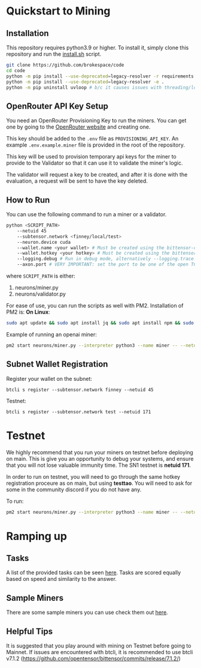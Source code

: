 # Quickstart to Mining

## Installation


This repository requires python3.9 or higher. To install it, simply clone this repository and run the [install.sh](./install.sh) script.
```bash
git clone https://github.com/brokespace/code
cd code
python -m pip install --use-deprecated=legacy-resolver -r requirements.txt
python -m pip install --use-deprecated=legacy-resolver -e .
python -m pip uninstall uvloop # b/c it causes issues with threading/loops
```


## OpenRouter API Key Setup

You need an OpenRouter Provisioning Key to run the miners. You can get one by going to the [OpenRouter website](https://openrouter.ai/settings/provisioning-keys) and creating one.

This key should be added to the `.env` file as `PROVISIONING_API_KEY`. An example `.env.example.miner` file is provided in the root of the repository.

This key will be used to provision temporary api keys for the miner to provide to the Validator so that it can use it to validate the miner's logic. 

The validator will request a key to be created, and after it is done with the evaluation, a request will be sent to have the key deleted.


## How to Run
You can use the following command to run a miner or a validator. 

```bash
python <SCRIPT_PATH>
    --netuid 45
    --subtensor.network <finney/local/test>
    --neuron.device cuda
    --wallet.name <your wallet> # Must be created using the bittensor-cli
    --wallet.hotkey <your hotkey> # Must be created using the bittensor-cli
    --logging.debug # Run in debug mode, alternatively --logging.trace for trace mode
    --axon.port # VERY IMPORTANT: set the port to be one of the open TCP ports on your machine
```

where `SCRIPT_PATH` is either: 
1. neurons/miner.py
2. neurons/validator.py

For ease of use, you can run the scripts as well with PM2. Installation of PM2 is: 
**On Linux**:
```bash
sudo apt update && sudo apt install jq && sudo apt install npm && sudo npm install pm2 -g && pm2 update
``` 

Example of running an openai miner:

```bash
pm2 start neurons/miner.py --interpreter python3 --name miner -- --netuid XY  --subtensor.network finney --wallet.name coldkey --wallet.hotkey hotkey --neuron.model_id gpt4 --axon.port 8091 --logging.debug --miner.name openai
```

## Subnet Wallet Registration
Register your wallet on the subnet: 
```
btcli s register --subtensor.network finney --netuid 45
```

Testnet: 
```
btcli s register --subtensor.network test --netuid 171
```


# Testnet 
We highly recommend that you run your miners on testnet before deploying on main. This is give you an opportunity to debug your systems, and ensure that you will not lose valuable immunity time. The SN1 testnet is **netuid 171**. 

In order to run on testnet, you will need to go through the same hotkey registration proceure as on main, but using **testtao**. You will need to ask for some in the community discord if you do not have any. 

To run:

```bash
pm2 start neurons/miner.py --interpreter python3 --name miner -- --netuid 171  --subtensor.network test --wallet.name test_coldkey --wallet.hotkey test_hotkey --neuron.model_id gpt4 --axon.port 8091 --logging.debug --miner.name openai
```


# Ramping up


## Tasks

A list of the provided tasks can be seen [here](./tasks.md). Tasks are scored equally based on speed and similarity to the answer.

## Sample Miners

There are some sample miners you can use check them out [here](./sample-miners.md). 


## Helpful Tips

It is suggested that you play around with mining on Testnet before going to Mainnet.
If issues are encountered with btcli, it is recommended to use btcli v7.1.2 (https://github.com/opentensor/bittensor/commits/release/7.1.2/)

